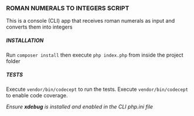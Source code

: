 ### ROMAN NUMERALS TO INTEGERS SCRIPT

This is a console (CLI) app that receives roman numerals as input and 
converts them into integers

##### INSTALLATION

Run `composer install` then execute `php index.php` from inside the 
project folder

##### TESTS

Execute `vendor/bin/codecept` to run the tests.
Execute `vendor/bin/codecept` to enable code coverage.

_Ensure **xdebug** is installed and enabled in the CLI php.ini file_